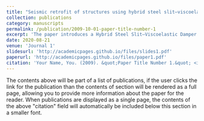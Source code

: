 ```yaml
---
title: "Seismic retrofit of structures using hybrid steel slit–viscoelastic dampers"
collection: publications
category: manuscripts
permalink: /publication/2009-10-01-paper-title-number-1
excerpt: 'The paper introduces a Hybrid Steel Slit–Viscoelastic Damper (HSVD) designed to improve seismic performance. It combines Kelvin–Voigt and Bouc–Wen–Baber–Noori (BWBN) models for viscoelastic behavior. Experimental validation shows that adding a viscoelastic component to steel slit dampers enhances seismic performance, confirmed through fragility analysis.'
date: 2020-08-21
venue: 'Journal 1'
slidesurl: 'http://academicpages.github.io/files/slides1.pdf'
paperurl: 'http://academicpages.github.io/files/paper1.pdf'
citation: 'Your Name, You. (2009). &quot;Paper Title Number 1.&quot; <i>Journal 1</i>. 1(1).'
---
```


The contents above will be part of a list of publications, if the user clicks the link for the publication than the contents of section will be rendered as a full page, allowing you to provide more information about the paper for the reader. When publications are displayed as a single page, the contents of the above "citation" field will automatically be included below this section in a smaller font.
